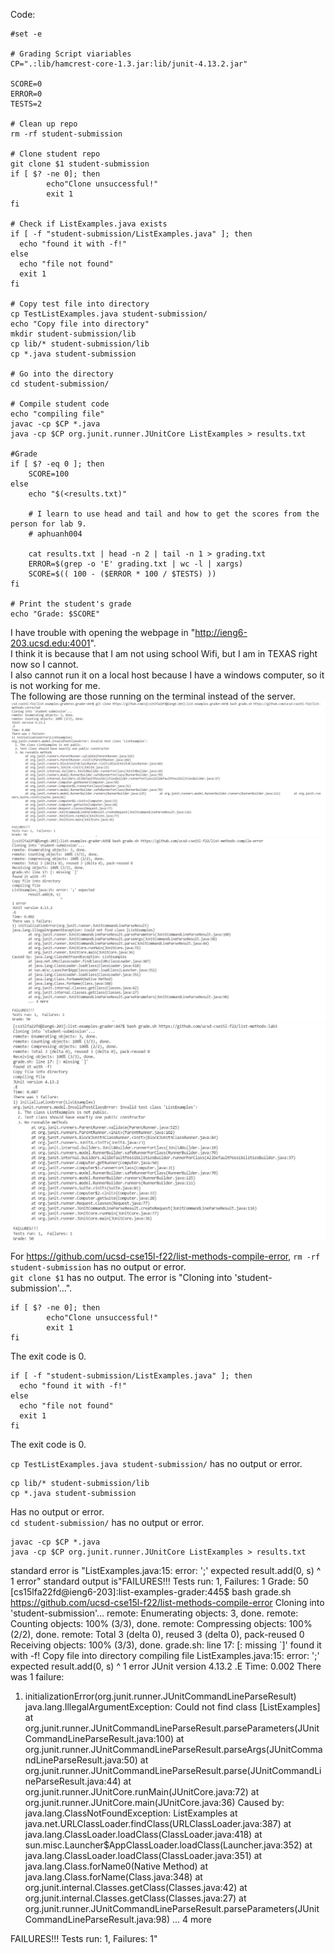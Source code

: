 
Code:
```
#set -e

# Grading Script viariables
CP=".:lib/hamcrest-core-1.3.jar:lib/junit-4.13.2.jar"

SCORE=0
ERROR=0
TESTS=2

# Clean up repo
rm -rf student-submission

# Clone student repo
git clone $1 student-submission
if [ $? -ne 0]; then
        echo"Clone unsuccessful!"
        exit 1
fi

# Check if ListExamples.java exists
if [ -f "student-submission/ListExamples.java" ]; then
  echo "found it with -f!"
else
  echo "file not found"
  exit 1
fi

# Copy test file into directory
cp TestListExamples.java student-submission/
echo "Copy file into directory"
mkdir student-submission/lib
cp lib/* student-submission/lib
cp *.java student-submission

# Go into the directory
cd student-submission/

# Compile student code
echo "compiling file"
javac -cp $CP *.java
java -cp $CP org.junit.runner.JUnitCore ListExamples > results.txt

#Grade
if [ $? -eq 0 ]; then
    SCORE=100
else
    echo "$(<results.txt)"

    # I learn to use head and tail and how to get the scores from the person for lab 9.
    # aphuanh004

    cat results.txt | head -n 2 | tail -n 1 > grading.txt
    ERROR=$(grep -o 'E' grading.txt | wc -l | xargs)
    SCORE=$(( 100 - ($ERROR * 100 / $TESTS) ))
fi

# Print the student's grade
echo "Grade: $SCORE"
```
I have trouble with opening the webpage in "http://ieng6-203.ucsd.edu:4001". <br/>
I think it is because that I am not using school Wifi, but I am in TEXAS right now so I cannot.<br/>
I also cannot run it on a local host because I have a windows computer, so it is not working for me.<br/>
The following are those running on the terminal instead of the server.<br/>
![](lab-5-screenshots/Grade1.png)
![](lab-5-screenshots/Grade2.png)
![](lab-5-screenshots/Grade3.png)

For https://github.com/ucsd-cse15l-f22/list-methods-compile-error,
`rm -rf student-submission` has no output or error. <br/>
`git clone $1` has no output. The error is "Cloning into 'student-submission'...".<br/>

```
if [ $? -ne 0]; then
        echo"Clone unsuccessful!"
        exit 1
fi
```
The exit code is 0. <br/>

```
if [ -f "student-submission/ListExamples.java" ]; then
  echo "found it with -f!"
else
  echo "file not found"
  exit 1
fi
```
The exit code is 0.<br/>

`cp TestListExamples.java student-submission/` has no output or error.<br/>
```
cp lib/* student-submission/lib
cp *.java student-submission
```
Has no output or error. <br/>
`cd student-submission/` has no output or error. <br/>
```
javac -cp $CP *.java
java -cp $CP org.junit.runner.JUnitCore ListExamples > results.txt
```
standard error is "ListExamples.java:15: error: ';' expected
        result.add(0, s)
                        ^
1 error"
standard output is"FAILURES!!!
Tests run: 1,  Failures: 1
Grade: 50
[cs15lfa22fd@ieng6-203]:list-examples-grader:445$ bash grade.sh https://github.com/ucsd-cse15l-f22/list-methods-compile-error
Cloning into 'student-submission'...
remote: Enumerating objects: 3, done.
remote: Counting objects: 100% (3/3), done.
remote: Compressing objects: 100% (2/2), done.
remote: Total 3 (delta 0), reused 3 (delta 0), pack-reused 0
Receiving objects: 100% (3/3), done.
grade.sh: line 17: [: missing `]'
found it with -f!
Copy file into directory
compiling file
ListExamples.java:15: error: ';' expected
        result.add(0, s)
                        ^
1 error
JUnit version 4.13.2
.E
Time: 0.002
There was 1 failure:
1) initializationError(org.junit.runner.JUnitCommandLineParseResult)
java.lang.IllegalArgumentException: Could not find class [ListExamples]
        at org.junit.runner.JUnitCommandLineParseResult.parseParameters(JUnitCommandLineParseResult.java:100)
        at org.junit.runner.JUnitCommandLineParseResult.parseArgs(JUnitCommandLineParseResult.java:50)
        at org.junit.runner.JUnitCommandLineParseResult.parse(JUnitCommandLineParseResult.java:44)
        at org.junit.runner.JUnitCore.runMain(JUnitCore.java:72)
        at org.junit.runner.JUnitCore.main(JUnitCore.java:36)
Caused by: java.lang.ClassNotFoundException: ListExamples
        at java.net.URLClassLoader.findClass(URLClassLoader.java:387)
        at java.lang.ClassLoader.loadClass(ClassLoader.java:418)
        at sun.misc.Launcher$AppClassLoader.loadClass(Launcher.java:352)
        at java.lang.ClassLoader.loadClass(ClassLoader.java:351)
        at java.lang.Class.forName0(Native Method)
        at java.lang.Class.forName(Class.java:348)
        at org.junit.internal.Classes.getClass(Classes.java:42)
        at org.junit.internal.Classes.getClass(Classes.java:27)
        at org.junit.runner.JUnitCommandLineParseResult.parseParameters(JUnitCommandLineParseResult.java:98)
        ... 4 more

FAILURES!!!
Tests run: 1,  Failures: 1"
